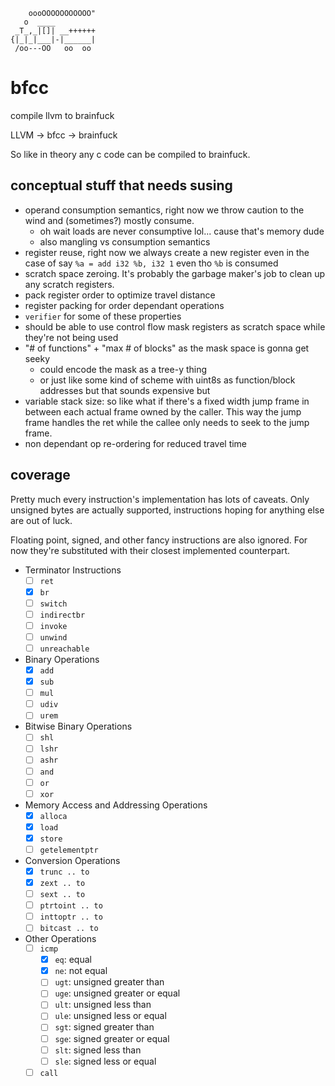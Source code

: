 ```
    oooOOOOOOOOOOO"
   o  ____
 _T_,_|[]| __++++++
{|_|_|___|-|______|
 /oo---OO   oo  oo
```

# bfcc

compile llvm to brainfuck

LLVM -> bfcc -> brainfuck

So like in theory any c code can be compiled to brainfuck.

## conceptual stuff that needs susing

- operand consumption semantics, right now we throw caution to the wind and
  (sometimes?) mostly consume.
  - oh wait loads are never consumptive lol... cause that's memory dude
  - also mangling vs consumption semantics
- register reuse, right now we always create a new register even in the case of
  say `%a = add i32 %b, i32 1` even tho `%b` is consumed
- scratch space zeroing. It's probably the garbage maker's job to clean up any
  scratch registers.
- pack register order to optimize travel distance
- register packing for order dependant operations
- `verifier` for some of these properties
- should be able to use control flow mask registers as scratch space while
  they're not being used
- "# of functions" + "max # of blocks" as the mask space is gonna get seeky
  - could encode the mask as a tree-y thing
  - or just like some kind of scheme with uint8s as function/block addresses but
    that sounds expensive but 
- variable stack size: so like what if there's a fixed width jump frame in
  between each actual frame owned by the caller. This way the jump frame handles
  the ret while the callee only needs to seek to the jump frame.
- non dependant op re-ordering for reduced travel time

## coverage

Pretty much every instruction's implementation has lots of caveats. Only
unsigned bytes are actually supported, instructions hoping for anything else
are out of luck.

Floating point, signed, and other fancy instructions are also ignored. For now
they're substituted with their closest implemented counterpart.

- Terminator Instructions
  - [ ] `ret`
  - [x] `br`
  - [ ] `switch`
  - [ ] `indirectbr`
  - [ ] `invoke`
  - [ ] `unwind`
  - [ ] `unreachable`
- Binary Operations
  - [x] `add`
  - [x] `sub`
  - [ ] `mul`
  - [ ] `udiv`
  - [ ] `urem`
- Bitwise Binary Operations
  - [ ] `shl`
  - [ ] `lshr`
  - [ ] `ashr`
  - [ ] `and`
  - [ ] `or`
  - [ ] `xor`
- Memory Access and Addressing Operations
  - [x] `alloca`
  - [x] `load`
  - [x] `store`
  - [ ] `getelementptr`
- Conversion Operations
  - [x] `trunc .. to`
  - [x] `zext .. to`
  - [ ] `sext .. to`
  - [ ] `ptrtoint .. to`
  - [ ] `inttoptr .. to`
  - [ ] `bitcast .. to`
- Other Operations
  - [ ] `icmp`
    - [x] `eq`: equal
    - [x] `ne`: not equal
    - [ ] `ugt`: unsigned greater than
    - [ ] `uge`: unsigned greater or equal
    - [ ] `ult`: unsigned less than
    - [ ] `ule`: unsigned less or equal
    - [ ] `sgt`: signed greater than
    - [ ] `sge`: signed greater or equal
    - [ ] `slt`: signed less than
    - [ ] `sle`: signed less or equal
  - [ ] `call`
